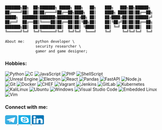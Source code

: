 ```
███████╗██╗  ██╗███████╗ █████╗ ███╗   ██╗    ███╗   ███╗██╗██████╗ 
██╔════╝██║  ██║██╔════╝██╔══██╗████╗  ██║    ████╗ ████║██║██╔══██╗
█████╗  ███████║███████╗███████║██╔██╗ ██║    ██╔████╔██║██║██████╔╝
██╔══╝  ██╔══██║╚════██║██╔══██║██║╚██╗██║    ██║╚██╔╝██║██║██╔══██╗
███████╗██║  ██║███████║██║  ██║██║ ╚████║    ██║ ╚═╝ ██║██║██║  ██║
╚══════╝╚═╝  ╚═╝╚══════╝╚═╝  ╚═╝╚═╝  ╚═══╝    ╚═╝     ╚═╝╚═╝╚═╝  ╚═╝

About me:     python developer \
              security researcher \
              gamer and game designer;
```
### Hobbies:
  ![Python](https://img.shields.io/badge/-Python-333333?style=flat&logo=python)
  ![C](https://img.shields.io/badge/-%20C%20-333333?style=flat&logo=c&logoColor=7e10cc)
  ![JavaScript](https://img.shields.io/badge/-JavaScript-333333?style=flat&logo=javascript)
  ![PHP](https://img.shields.io/badge/-PHP-333333?style=flat&logo=php&logoColor=B0B3D6)
  ![ShellScript](https://img.shields.io/badge/-Shell%20Script-333333?style=flat&logo=gnu-bash&logoColor=fff)
  </br>
 ![Unreal Engine](https://img.shields.io/badge/-UnrealEngine-333333?style=flat&logo=UnrealEngine)
 ![Electron](https://img.shields.io/badge/-Electron-333333?style=flat&logo=electron&logoColor=fff)
 ![React](https://img.shields.io/badge/-React-333333?style=flat&logo=react&logoColor=33)
 ![Pandas](https://img.shields.io/badge/-pandas-333333?style=flat&logo=pandas)
 ![FastAPI](https://img.shields.io/badge/-FastAPI-333333?style=flat&logo=fastapi)
 ![Node.js](https://img.shields.io/badge/-Node.js-333333?style=flat&logo=node.js)
  </br>
  ![Git](https://img.shields.io/badge/-Git-333333?style=flat&logo=git)
  ![Docker](https://img.shields.io/badge/-Docker-333333?style=flat&logo=docker)
  ![CHEF](https://img.shields.io/badge/-CHEF-333333?style=flat&logo=chef&logoColor=FFA500)
  ![Vagrant](https://img.shields.io/badge/-vagrant-333333?style=flat&logo=vagrant&logoColor=66f)
  ![Jenkins](https://img.shields.io/badge/-Jenkins-333333?style=flat&logo=jenkins&logoColor=fff)
  ![GitLab](https://img.shields.io/badge/-GitLab-333333?style=flat&logo=gitlab&logoColor=FFA500)
  ![Kubernetes](https://img.shields.io/badge/-Kubernetes-333333?style=flat&logo=kubernetes&logoColor=9db8e9)
  </br>
  ![KaliLinux](https://img.shields.io/badge/-Kali%20Linux-333333?style=flat&logo=kalilinux&logoColor=FFF)
  ![Ubuntu](https://img.shields.io/badge/-Ubuntu-333333?style=flat&logo=ubuntu&logoColor=dd4814)
  ![Windows](https://img.shields.io/badge/-Windows%2010-333333?style=flat&logo=windows)
  ![Visual Studio Code](https://img.shields.io/badge/-Visual%20Studio%20Code-333333?style=flat&logo=visual-studio-code&logoColor=007ACC)
  ![Embedded Linux](https://img.shields.io/badge/-Embedded%20Linux-333333?style=flat&logo=linux&logoColor=fff)
  ![Vim](https://img.shields.io/badge/-Vim-333333?style=flat&logo=vim&logoColor=11AB00)

<h3>Connect with me:</h3>
<div>
  <a href="https://t.me/ehsan_mir" target="blank">
    <img src="telegram.svg" alt="ehsan_mir" height="30" width="40"/>
  </a>
  <a href="https://join.skype.com/invite/gJWPjmnIE00X" target="blank">
    <img src="skype.svg" alt="ehsan.mir68" height="30" width="40"/>
  </a>
  <a href="https://www.linkedin.com/in/ehsan-mir-583a4710a" target="blank">
    <img src="linkedin.svg" alt="ehsan-mir-583a4710a" height="30" width="40"/>
  </a>
</div>

<!--
- 🔭 I’m currently working on ...
- 🌱 I’m currently learning ...
- 👯 I’m looking to collaborate on ...
- 🤔 I’m looking for help with ...
- 💬 Ask me about ...
- 📫 How to reach me: ...
- 😄 Pronouns: ...
- ⚡ Fun fact: ...
-->
